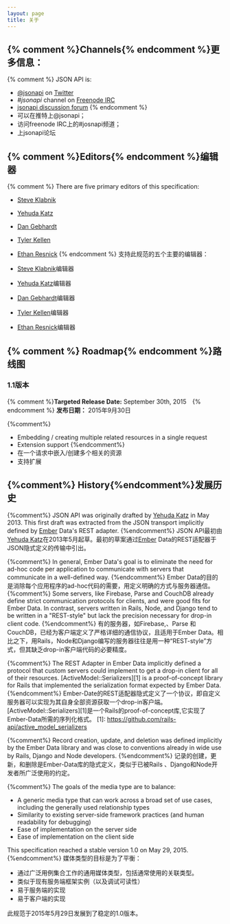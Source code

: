 ```yaml
---
layout: page
title: 关于
---
```


## <a href="#channels" id="channels" class="headerlink"></a> {% comment %}Channels{% endcomment %}更多信息：

{% comment %}
JSON API is:

  * [@jsonapi](http://twitter.com/jsonapi) on
[Twitter](http://twitter.com)
  * _#jsonapi_ channel on [Freenode IRC](http://freenode.net)
  * [jsonapi discussion forum](http://discuss.jsonapi.org)
{% endcomment %}
 * 可以在推特上@jsonapi；
 * 访问freenode IRC上的#josnapi频道；
 * 上jsonapi论坛

## <a href="#editors" id="editors" class="headerlink"></a> {% comment %}Editors{% endcomment %}编辑器

{% comment %}
There are five primary editors of this specification:

- [Steve Klabnik](http://twitter.com/steveklabnik)
- [Yehuda Katz](http://twitter.com/wycats)
- [Dan Gebhardt](http://twitter.com/dgeb)
- [Tyler Kellen](http://twitter.com/tkellen)
- [Ethan Resnick](http://twitter.com/ethanresnick)
{% endcomment %}
支持此规范的五个主要的编辑器：

- [Steve Klabnik](http://twitter.com/steveklabnik)编辑器
- [Yehuda Katz](http://twitter.com/wycats)编辑器
- [Dan Gebhardt](http://twitter.com/dgeb)编辑器
- [Tyler Kellen](http://twitter.com/tkellen)编辑器
- [Ethan Resnick](http://twitter.com/ethanresnick)编辑器

## <a href="#roadmap" id="roadmap" class="headerlink"></a>{% comment %} Roadmap{% endcomment %}路线图

### <a href="#roadmap-1-1" id="roadmap-1-1" class="headerlink"></a> 1.1版本
{% comment %}**Targeted Release Date:** September 30th, 2015　{% endcomment %} **发布日期：** 2015年9月30日

{%comment%}
* Embedding / creating multiple related resources in a single request
* Extension support
{%endcomment%}
* 在一个请求中嵌入/创建多个相关的资源
* 支持扩展

## <a href="#history" id="history" class="headerlink"></a>{%comment%} History{%endcomment%}发展历史

{%comment%}
JSON API was originally drafted by [Yehuda Katz](http://twitter.com/wycats)
in May 2013. This first draft was extracted from the JSON transport
implicitly defined by [Ember](http://emberjs.com/) Data's REST adapter.
{%endcomment%}
JSON API最初由[Yehuda Katz](http://twitter.com/wycats)在2013年5月起草。最初的草案通过[Ember](http://emberjs.com/) Data的REST适配器于JSON隐式定义的传输中引出。

{%comment%}
In general, Ember Data's goal is to eliminate the need for ad-hoc code
per application to communicate with servers that communicate in a
well-defined way.
{%endcomment%}
Ember Data的目的是消除每个应用程序的ad-hoc代码的需要，用定义明确的方式与服务器通信。
{%comment%}
Some servers, like Firebase, Parse and CouchDB already define strict
communication protocols for clients, and were good fits for Ember Data.
In contrast, servers written in Rails, Node, and Django tend to be
written in a "REST-style" but lack the precision necessary for drop-in
client code.
{%endcomment%}
有的服务器，如Firebase,、Parse 和 CouchDB，已经为客户端定义了严格详细的通信协议，且适用于Ember Data。相比之下，用Rails，Node和Django编写的服务器往往是用一种“REST-style”方式，但其缺乏drop-in客户端代码的必要精度。

{%comment%}
The REST Adapter in Ember Data implicitly defined a protocol that
custom servers could implement to get a drop-in client for all of their
resources. [ActiveModel::Serializers][1] is a proof-of-concept library
for Rails that implemented the serialization format expected by Ember
Data.
{%endcomment%}
Ember-Date的REST适配器隐式定义了一个协议，即自定义服务器可以实现为其自身全部资源获取一个drop-in客户端。[ActiveModel::Serializers][1]是一个Rails的proof-of-concept库,它实现了Ember-Data所需的序列化格式。
[1]: https://github.com/rails-api/active_model_serializers

{%comment%}
Record creation, update, and deletion was defined implicitly by the
Ember Data library and was close to conventions already in wide use by
Rails, Django and Node developers.
{%endcomment%}
记录的创建，更新，和删除是Ember-Data库的隐式定义，类似于已被Rails 、Django和Node开发者所广泛使用的约定。

{%comment%}
The goals of the media type are to balance:

* A generic media type that can work across a broad set of use cases,
  including the generally used relationship types
* Similarity to existing server-side framework practices (and human
  readability for debugging)
* Ease of implementation on the server side
* Ease of implementation on the client side

This specification reached a stable version 1.0 on May 29, 2015.
{%endcomment%}
媒体类型的目标是为了平衡：
* 通过广泛用例集合工作的通用媒体类型，包括通常使用的关联类型。
* 类似于现有服务端框架实例（以及调试可读性）
* 易于服务端的实现
* 易于客户端的实现

此规范于2015年5月29日发展到了稳定的1.0版本。
